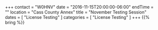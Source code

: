 +++
contact = "W0HNV"
date = "2016-11-15T20:00:00-06:00"
endTime = ""
location = "Cass County Annex"
title = "November Testing Session"
dates = [ "License Testing" ]
categories = [ "License Testing" ]
+++
{{% bring %}}

